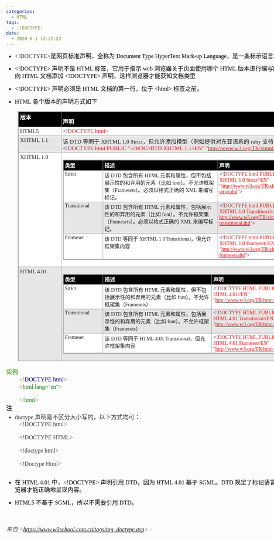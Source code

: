 ```yaml
---
categories:
  - HTML
tags:
  - ‹!DOCTYPE›
date:
  - 2020-6-1 12:22:22
---
```


<div style="direction: ltr; border-width: 100%;">
<div style="direction: ltr; margin-top: 0in; margin-left: 0in; width: 8.877in;">
<div style="direction: ltr; margin-top: 0in; margin-left: 0in; width: 8.877in;">
<ul style="direction: ltr; unicode-bidi: embed; margin-top: 0in; margin-bottom: 0in;" type="disc">
<li style="margin-top: 11pt; margin-bottom: 0pt; vertical-align: middle; line-height: 15pt; color: black;"><span style="font-family: 'Comic Sans MS'; font-size: 12.0pt; color: #333333;">&lt;!DOCTYPE&gt;</span><span style="font-family: 'Microsoft YaHei UI'; font-size: 12.0pt; color: black;">是网页标准声明，全称为</span><span style="font-family: 'Comic Sans MS'; font-size: 12.0pt; color: black;"> Document Type HyperText Mark-up Language</span><span style="font-family: 'Microsoft YaHei UI'; font-size: 12.0pt; color: black;">，是一条标示语言。</span></li>
<li style="margin-top: 11pt; margin-bottom: 0pt; vertical-align: middle; line-height: 15pt; color: black;"><span style="font-family: 'Comic Sans MS'; font-size: 12.0pt; color: black;">&lt;!DOCTYPE&gt; </span><span style="font-family: 'Microsoft YaHei UI'; font-size: 12.0pt; color: black;">声明不是</span><span style="font-family: 'Comic Sans MS'; font-size: 12.0pt; color: black;"> HTML </span><span style="font-family: 'Microsoft YaHei UI'; font-size: 12.0pt; color: black;">标签，它用于指示</span><span style="font-family: 'Comic Sans MS'; font-size: 12.0pt; color: black;"> web </span><span style="font-family: 'Microsoft YaHei UI'; font-size: 12.0pt; color: black;">浏览器关于页面使用哪个</span><span style="font-family: 'Comic Sans MS'; font-size: 12.0pt; color: black;"> HTML </span><span style="font-family: 'Microsoft YaHei UI'; font-size: 12.0pt; color: black;">版本进行编写的指令。请始终向</span><span style="font-family: 'Comic Sans MS'; font-size: 12.0pt; color: black;"> HTML </span><span style="font-family: 'Microsoft YaHei UI'; font-size: 12.0pt; color: black;">文档添加</span><span style="font-family: 'Comic Sans MS'; font-size: 12.0pt; color: black;"> &lt;!DOCTYPE&gt; </span><span style="font-family: 'Microsoft YaHei UI'; font-size: 12.0pt; color: black;">声明，这样浏览器才能获知文档类型</span></li>
<li style="margin-top: 11pt; margin-bottom: 0pt; vertical-align: middle; line-height: 15pt; color: black;"><span style="font-family: 'Comic Sans MS'; font-size: 12.0pt;">&lt;!DOCTYPE&gt; </span><span style="font-family: 'Microsoft YaHei UI'; font-size: 12.0pt;">声明必须是</span><span style="font-family: 'Comic Sans MS'; font-size: 12.0pt;"> HTML </span><span style="font-family: 'Microsoft YaHei UI'; font-size: 12.0pt;">文档的第一行，位于</span><span style="font-family: 'Comic Sans MS'; font-size: 12.0pt;"> &lt;html&gt; </span><span style="font-family: 'Microsoft YaHei UI'; font-size: 12.0pt;">标签之前。</span></li>
<li style="margin-top: 11pt; margin-bottom: 0pt; vertical-align: middle; line-height: 15pt; color: black;"><span lang="en-US" style="font-family: 'Comic Sans MS'; font-size: 12.0pt;">HTML </span><span lang="zh-CN" style="font-family: 'Microsoft YaHei UI'; font-size: 12.0pt;">各个版本的声明方式如下</span></li>
</ul>
<div style="direction: ltr;">
<table style="direction: ltr; border-collapse: collapse; margin-left: .3333in; border: 1pt solid #A3A3A3;" title="" border="1" summary="" cellspacing="0" cellpadding="0">
<tbody>
<tr>
<td style="background-color: black; vertical-align: top; width: 1.1208in; padding: 2.0pt 3.0pt 2.0pt 3.0pt; border: 1pt solid #A3A3A3;">
<p style="margin: 0in; font-family: 'Microsoft YaHei UI'; font-size: 11.5pt; color: white;"><span style="font-weight: bold;">版本</span></p>
</td>
<td style="background-color: black; vertical-align: top; width: 7.293in; padding: 2.0pt 3.0pt 2.0pt 3.0pt; border: 1pt solid #A3A3A3;">
<p style="margin-top: 11pt; margin-bottom: 0pt; line-height: 15pt; font-family: 'Microsoft YaHei UI'; font-size: 11.5pt; color: white;"><span style="font-weight: bold;">声明</span></p>
</td>
</tr>
<tr>
<td style="vertical-align: top; width: 1.1208in; padding: 2.0pt 3.0pt 2.0pt 3.0pt; border: 1pt solid #A3A3A3;">
<p style="margin: 0in; font-family: 'Comic Sans MS'; font-size: 11.5pt;">HTML5</p>
</td>
<td style="vertical-align: top; width: 7.293in; padding: 2.0pt 3.0pt 2.0pt 3.0pt; border: 1pt solid #A3A3A3;">
<p style="margin: 0in; font-family: 'Comic Sans MS'; font-size: 11.5pt;"><span lang="zh-CN" style="color: mediumblue;">&lt;</span><span lang="zh-CN" style="color: brown;">!DOCTYPE </span><span lang="en-US" style="color: red;">html&gt;</span></p>
</td>
</tr>
<tr>
<td style="background-color: #e7e6e6; vertical-align: top; width: 1.1208in; padding: 2.0pt 3.0pt 2.0pt 3.0pt; border: 1pt solid #A3A3A3;">
<p style="margin: 0in; font-family: 'Comic Sans MS'; font-size: 11.5pt;"><span lang="zh-CN">XHTML 1.</span><span lang="en-US">1</span></p>
</td>
<td style="background-color: #e7e6e6; vertical-align: top; width: 7.293in; padding: 2.0pt 3.0pt 2.0pt 3.0pt; border: 1pt solid #A3A3A3;">
<p style="margin: 0in; font-size: 11.5pt;"><span lang="zh-CN" style="font-family: 'Microsoft YaHei UI';">该</span> <span lang="zh-CN" style="font-family: 'Comic Sans MS';">DTD </span><span lang="zh-CN" style="font-family: 'Microsoft YaHei UI';">等同于</span><span lang="zh-CN" style="font-family: 'Comic Sans MS';"> XHTML 1.0 Strict</span><span lang="zh-CN" style="font-family: 'Microsoft YaHei UI';">，但允许添加模型（例如提供对东亚语系的</span><span lang="zh-CN" style="font-family: 'Comic Sans MS';"> ruby </span><span lang="zh-CN" style="font-family: 'Microsoft YaHei UI';">支持）</span></p>
<p style="margin: 0in; font-family: 'Comic Sans MS'; font-size: 11.5pt;"><span style="color: mediumblue;">&lt;</span><span style="color: brown;">!DOCTYPE</span><span style="color: red;"> html PUBLIC "-//W3C//DTD XHTML 1.1//EN" "</span><a href="http://www.w3.org/TR/xhtml11/DTD/xhtml11.dtd"><span style="color: red;">http://www.w3.org/TR/xhtml11/DTD/xhtml11.dtd</span></a><span style="color: red;">"</span><span style="color: mediumblue;">&gt;</span></p>
</td>
</tr>
<tr>
<td style="background-color: white; vertical-align: top; width: 1.1208in; padding: 2.0pt 3.0pt 2.0pt 3.0pt; border: 1pt solid #A3A3A3;">
<p style="margin: 0in; font-family: 'Comic Sans MS'; font-size: 11.5pt;"><span lang="zh-CN">XHTML 1.</span><span lang="en-US">0</span></p>
</td>
<td style="background-color: white; vertical-align: top; width: 7.5083in; padding: 2.0pt 3.0pt 2.0pt 3.0pt; border: 1pt solid #A3A3A3;">
<div style="direction: ltr;">
<table style="direction: ltr; border-collapse: collapse; border: 1pt solid #A3A3A3;" title="" border="1" summary="" cellspacing="0" cellpadding="0">
<tbody>
<tr>
<td style="background-color: black; vertical-align: top; width: 1.0569in; padding: 2.0pt 3.0pt 2.0pt 3.0pt; border: 1pt solid #A3A3A3;">
<p style="margin-top: 0pt; margin-bottom: 1pt; font-family: 'Microsoft YaHei UI'; font-size: 10.5pt; color: white;"><span style="font-weight: bold;">类型</span></p>
</td>
<td style="background-color: black; vertical-align: top; width: 3.309in; padding: 2.0pt 3.0pt 2.0pt 3.0pt; border: 1pt solid #A3A3A3;">
<p style="margin: 0in; font-family: 'Microsoft YaHei UI'; font-size: 10.5pt; color: white;"><span style="font-weight: bold;">描述</span></p>
</td>
<td style="background-color: black; vertical-align: top; width: 2.8756in; padding: 2.0pt 3.0pt 2.0pt 3.0pt; border: 1pt solid #A3A3A3;">
<p style="margin: 0in; font-family: 'Microsoft YaHei UI'; font-size: 10.5pt; color: white;"><span style="font-weight: bold;">声明</span></p>
</td>
</tr>
<tr>
<td style="background-color: white; vertical-align: top; width: 1.0569in; padding: 2.0pt 3.0pt 2.0pt 3.0pt; border: 1pt solid #A3A3A3;">
<p style="margin: 0in; font-family: 'Comic Sans MS'; font-size: 10.5pt;">Strict</p>
</td>
<td style="background-color: white; vertical-align: top; width: 3.3229in; padding: 2.0pt 3.0pt 2.0pt 3.0pt; border: 1pt solid #A3A3A3;">
<p style="margin: 0in; font-size: 10.5pt;"><span style="font-family: 'Microsoft YaHei UI';">该</span><span style="font-family: 'Comic Sans MS';"> DTD </span><span style="font-family: 'Microsoft YaHei UI';">包含所有</span><span style="font-family: 'Comic Sans MS';"> HTML </span><span style="font-family: 'Microsoft YaHei UI';">元素和属性，但不包括展示性的和弃用的元素（比如</span><span style="font-family: 'Comic Sans MS';"> font</span><span style="font-family: 'Microsoft YaHei UI';">）。不允许框架集（</span><span style="font-family: 'Comic Sans MS';">Framesets</span><span style="font-family: 'Microsoft YaHei UI';">）。必须以格式正确的</span><span style="font-family: 'Comic Sans MS';"> XML </span><span style="font-family: 'Microsoft YaHei UI';">来编写标记。</span></p>
</td>
<td style="background-color: white; vertical-align: top; width: 2.9645in; padding: 2.0pt 3.0pt 2.0pt 3.0pt; border: 1pt solid #A3A3A3;">
<p style="margin: 0in; font-family: 'Comic Sans MS'; font-size: 10.5pt;"><span style="color: mediumblue;">&lt;</span><span style="color: brown;">!DOCTYPE</span><span style="color: red;"> html PUBLIC "-//W3C//DTD XHTML 1.0 Strict//EN" <br /> "</span><a href="http://www.w3.org/TR/xhtml1/DTD/xhtml1-strict.dtd"><span style="color: red;">http://www.w3.org/TR/xhtml1/DTD/xhtml1-strict.dtd</span></a><span style="color: red;">"</span><span style="color: mediumblue;">&gt;</span></p>
</td>
</tr>
<tr>
<td style="background-color: #e7e6e6; vertical-align: top; width: 1.0569in; padding: 2.0pt 3.0pt 2.0pt 3.0pt; border: 1pt solid #A3A3A3;">
<p style="margin: 0in; font-family: 'Comic Sans MS'; font-size: 10.5pt;">Transitional</p>
</td>
<td style="background-color: #e7e6e6; vertical-align: top; width: 3.3229in; padding: 2.0pt 3.0pt 2.0pt 3.0pt; border: 1pt solid #A3A3A3;">
<p style="margin: 0in; font-size: 10.5pt;"><span style="font-family: 'Microsoft YaHei UI';">该</span><span style="font-family: 'Comic Sans MS';"> DTD </span><span style="font-family: 'Microsoft YaHei UI';">包含所有</span><span style="font-family: 'Comic Sans MS';"> HTML </span><span style="font-family: 'Microsoft YaHei UI';">元素和属性，包括展示性的和弃用的元素（比如</span><span style="font-family: 'Comic Sans MS';"> font</span><span style="font-family: 'Microsoft YaHei UI';">）。不允许框架集（</span><span style="font-family: 'Comic Sans MS';">Framesets</span><span style="font-family: 'Microsoft YaHei UI';">）。必须以格式正确的</span><span style="font-family: 'Comic Sans MS';"> XML </span><span style="font-family: 'Microsoft YaHei UI';">来编写标记。</span></p>
</td>
<td style="background-color: #e7e6e6; vertical-align: top; width: 3.0083in; padding: 2.0pt 3.0pt 2.0pt 3.0pt; border: 1pt solid #A3A3A3;">
<p style="margin: 0in; font-family: 'Comic Sans MS'; font-size: 10.5pt;"><span style="color: mediumblue;">&lt;</span><span style="color: brown;">!DOCTYPE</span><span style="color: red;"> html PUBLIC "-//W3C//DTD XHTML 1.0 Transitional//EN" "<br /> </span><a href="http://www.w3.org/TR/xhtml1/DTD/xhtml1-transitional.dtd"><span style="color: red;">http://www.w3.org/TR/xhtml1/DTD/xhtml1-transitional.dtd</span></a><span style="color: red;">"</span><span style="color: mediumblue;">&gt;</span></p>
</td>
</tr>
<tr>
<td style="background-color: white; vertical-align: top; width: 1.0569in; padding: 2.0pt 3.0pt 2.0pt 3.0pt; border: 1pt solid #A3A3A3;">
<p style="margin: 0in; font-family: 'Comic Sans MS'; font-size: 10.5pt;">Frameset</p>
</td>
<td style="background-color: white; vertical-align: top; width: 3.309in; padding: 2.0pt 3.0pt 2.0pt 3.0pt; border: 1pt solid #A3A3A3;">
<p style="margin: 0in; font-size: 10.5pt;"><span style="font-family: 'Microsoft YaHei UI';">该</span><span style="font-family: 'Comic Sans MS';"> DTD </span><span style="font-family: 'Microsoft YaHei UI';">等同于</span><span style="font-family: 'Comic Sans MS';"> XHTML 1.0 Transitional</span><span style="font-family: 'Microsoft YaHei UI';">，但允许框架集内容</span></p>
</td>
<td style="background-color: white; vertical-align: top; width: 2.9645in; padding: 2.0pt 3.0pt 2.0pt 3.0pt; border: 1pt solid #A3A3A3;">
<p style="margin: 0in; font-family: 'Comic Sans MS'; font-size: 10.5pt;"><span style="color: mediumblue;">&lt;</span><span style="color: brown;">!DOCTYPE</span><span style="color: red;"> html PUBLIC "-//W3C//DTD XHTML 1.0 Frameset//EN" <br /> "</span><a href="http://www.w3.org/TR/xhtml1/DTD/xhtml1-frameset.dtd"><span style="color: red;">http://www.w3.org/TR/xhtml1/DTD/xhtml1-frameset.dtd</span></a><span style="color: red;">"</span><span style="color: mediumblue;">&gt;</span></p>
</td>
</tr>
</tbody>
</table>
</div>
</td>
</tr>
<tr>
<td style="background-color: #e7e6e6; vertical-align: top; width: 1.1208in; padding: 2.0pt 3.0pt 2.0pt 3.0pt; border: 1pt solid #A3A3A3;">
<p style="margin: 0in; font-family: 'Comic Sans MS'; font-size: 11.5pt;">HTML 4.01</p>
</td>
<td style="background-color: #e7e6e6; vertical-align: top; width: 7.5083in; padding: 2.0pt 3.0pt 2.0pt 3.0pt; border: 1pt solid #A3A3A3;">
<div style="direction: ltr;">
<table style="direction: ltr; border-collapse: collapse; border: 1pt solid #A3A3A3;" title="" border="1" summary="" cellspacing="0" cellpadding="0">
<tbody>
<tr>
<td style="background-color: black; vertical-align: top; width: 1.0569in; padding: 2.0pt 3.0pt 2.0pt 3.0pt; border: 1pt solid #A3A3A3;">
<p style="margin-top: 0pt; margin-bottom: 1pt; font-family: 'Microsoft YaHei UI'; font-size: 10.5pt; color: white;"><span style="font-weight: bold;">类型</span></p>
</td>
<td style="background-color: black; vertical-align: top; width: 3.0958in; padding: 2.0pt 3.0pt 2.0pt 3.0pt; border: 1pt solid #A3A3A3;">
<p style="margin: 0in; font-family: 'Microsoft YaHei UI'; font-size: 10.5pt; color: white;"><span style="font-weight: bold;">描述</span></p>
</td>
<td style="background-color: black; vertical-align: top; width: 3.0888in; padding: 2.0pt 3.0pt 2.0pt 3.0pt; border: 1pt solid #A3A3A3;">
<p style="margin: 0in; font-family: 'Microsoft YaHei UI'; font-size: 10.5pt; color: white;"><span style="font-weight: bold;">声明</span></p>
</td>
</tr>
<tr>
<td style="background-color: white; vertical-align: top; width: 1.0569in; padding: 2.0pt 3.0pt 2.0pt 3.0pt; border: 1pt solid #A3A3A3;">
<p style="margin: 0in; font-family: 'Comic Sans MS'; font-size: 10.5pt;">Strict</p>
</td>
<td style="background-color: white; vertical-align: top; width: 3.0958in; padding: 2.0pt 3.0pt 2.0pt 3.0pt; border: 1pt solid #A3A3A3;">
<p style="margin: 0in; font-size: 10.5pt;"><span style="font-family: 'Microsoft YaHei UI';">该</span><span style="font-family: 'Comic Sans MS';"> DTD </span><span style="font-family: 'Microsoft YaHei UI';">包含所有</span><span style="font-family: 'Comic Sans MS';"> HTML </span><span style="font-family: 'Microsoft YaHei UI';">元素和属性，但不包括展示性的和弃用的元素（比如</span><span style="font-family: 'Comic Sans MS';"> font</span><span style="font-family: 'Microsoft YaHei UI';">）。不允许框架集（</span><span style="font-family: 'Comic Sans MS';">Framesets</span><span style="font-family: 'Microsoft YaHei UI';">）</span></p>
</td>
<td style="background-color: white; vertical-align: top; width: 3.1166in; padding: 2.0pt 3.0pt 2.0pt 3.0pt; border: 1pt solid #A3A3A3;">
<p style="margin: 0in; font-family: 'Comic Sans MS'; font-size: 10.5pt;"><span style="color: mediumblue;">&lt;</span><span style="color: brown;">!DOCTYPE</span><span style="color: red;"> HTML PUBLIC "-//W3C//DTD HTML 4.01//EN" "</span><a href="http://www.w3.org/TR/html4/strict.dtd"><span style="color: red;">http://www.w3.org/TR/html4/strict.dtd</span></a><span style="color: red;">"</span><span style="color: mediumblue;">&gt;</span></p>
</td>
</tr>
<tr>
<td style="background-color: #e7e6e6; vertical-align: top; width: 1.0569in; padding: 2.0pt 3.0pt 2.0pt 3.0pt; border: 1pt solid #A3A3A3;">
<p style="margin: 0in; font-family: 'Comic Sans MS'; font-size: 10.5pt;">Transitional</p>
</td>
<td style="background-color: #e7e6e6; vertical-align: top; width: 3.0958in; padding: 2.0pt 3.0pt 2.0pt 3.0pt; border: 1pt solid #A3A3A3;">
<p style="margin: 0in; font-size: 10.5pt;"><span style="font-family: 'Microsoft YaHei UI';">该</span><span style="font-family: 'Comic Sans MS';"> DTD </span><span style="font-family: 'Microsoft YaHei UI';">包含所有</span><span style="font-family: 'Comic Sans MS';"> HTML </span><span style="font-family: 'Microsoft YaHei UI';">元素和属性，包括展示性的和弃用的元素（比如</span><span style="font-family: 'Comic Sans MS';"> font</span><span style="font-family: 'Microsoft YaHei UI';">）。不允许框架集（</span><span style="font-family: 'Comic Sans MS';">Framesets</span><span style="font-family: 'Microsoft YaHei UI';">）</span></p>
</td>
<td style="background-color: #e7e6e6; vertical-align: top; width: 3.1166in; padding: 2.0pt 3.0pt 2.0pt 3.0pt; border: 1pt solid #A3A3A3;">
<p style="margin: 0in; font-family: 'Comic Sans MS'; font-size: 10.5pt;"><span style="color: mediumblue;">&lt;</span><span style="color: brown;">!DOCTYPE</span><span style="color: red;"> HTML PUBLIC "-//W3C//DTD HTML 4.01 Transitional//EN" <br /> "</span><a href="http://www.w3.org/TR/html4/loose.dtd"><span style="color: red;">http://www.w3.org/TR/html4/loose.dtd</span></a><span style="color: red;">"</span><span style="color: mediumblue;">&gt;</span></p>
</td>
</tr>
<tr>
<td style="background-color: white; vertical-align: top; width: 1.0569in; padding: 2.0pt 3.0pt 2.0pt 3.0pt; border: 1pt solid #A3A3A3;">
<p style="margin: 0in; font-family: 'Comic Sans MS'; font-size: 10.5pt;">Frameset</p>
</td>
<td style="background-color: white; vertical-align: top; width: 3.1152in; padding: 2.0pt 3.0pt 2.0pt 3.0pt; border: 1pt solid #A3A3A3;">
<p style="margin: 0in; font-size: 10.5pt;"><span style="font-family: 'Microsoft YaHei UI';">该</span><span style="font-family: 'Comic Sans MS';"> DTD </span><span style="font-family: 'Microsoft YaHei UI';">等同于</span><span style="font-family: 'Comic Sans MS';"> HTML 4.01 Transitional</span><span style="font-family: 'Microsoft YaHei UI';">，但允许框架集内容</span></p>
</td>
<td style="background-color: white; vertical-align: top; width: 3.1868in; padding: 2.0pt 3.0pt 2.0pt 3.0pt; border: 1pt solid #A3A3A3;">
<p style="margin: 0in; font-family: 'Comic Sans MS'; font-size: 10.5pt;"><span style="color: mediumblue;">&lt;</span><span style="color: brown;">!DOCTYPE</span><span style="color: red;"> HTML PUBLIC "-//W3C//DTD HTML 4.01 Frameset//EN" <br /> "</span><a href="http://www.w3.org/TR/html4/frameset.dtd"><span style="color: red;">http://www.w3.org/TR/html4/frameset.dtd</span></a><span style="color: red;">"</span><span style="color: mediumblue;">&gt;</span></p>
</td>
</tr>
</tbody>
</table>
</div>
</td>
</tr>
</tbody>
</table>
</div>
<p style="margin-top: 0pt; margin-bottom: 1pt; font-family: 'Microsoft YaHei UI'; font-size: 12.0pt; color: #70ad47;"><span style="font-weight: bold;">实例</span></p>
<p style="margin-left: .375in; margin-top: 0pt; margin-bottom: 1pt; font-family: 'Comic Sans MS'; font-size: 12.0pt;"><span lang="zh-CN" style="color: olive;">&lt;</span><span lang="en-US" style="color: gray;">!</span><span lang="en-US" style="color: darkblue;">DOCTYPE html</span><span lang="en-US" style="color: olive;">&gt;</span></p>
<p style="margin: 0in; margin-left: .375in; font-family: 'Comic Sans MS'; font-size: 12.0pt;"><span lang="zh-CN" style="color: olive;">&lt;</span><span lang="zh-CN" style="color: green;">html</span><span lang="en-US" style="color: green;"> lang="en"</span><span lang="zh-CN" style="color: olive;">&gt; </span></p>
<p lang="en-US" style="margin: 0in; margin-left: .75in; font-family: 'Comic Sans MS'; font-size: 12.0pt; color: olive;">&hellip;</p>
<p style="margin: 0in; margin-left: .375in; font-family: 'Comic Sans MS'; font-size: 12.0pt;"><span style="color: olive;">&lt;/</span><span style="color: green;">html</span><span style="color: olive;">&gt;</span></p>
<p style="margin: 0in; font-family: 'Microsoft YaHei UI'; font-size: 12.0pt; color: #333333;"><span style="font-weight: bold;">注</span></p>
<ul style="direction: ltr; unicode-bidi: embed; margin-top: 0in; margin-bottom: 0in;" type="disc">
<li style="margin-top: 0; margin-bottom: 0; vertical-align: middle; color: #333333;"><span style="font-family: 'Comic Sans MS'; font-size: 12.0pt;">doctype </span><span style="font-family: 'Microsoft YaHei UI'; font-size: 12.0pt;">声明是不区分大小写的，以下方式均可：</span></li>
</ul>
<p style="margin: 0in; margin-left: .375in; font-family: 'Comic Sans MS'; font-size: 12.0pt; color: #444444;">&lt;!DOCTYPE html&gt;</p>
<p lang="en-US" style="margin: 0in; margin-left: .375in; font-family: 'Comic Sans MS'; font-size: 12.0pt;">&nbsp;</p>
<p style="margin: 0in; margin-left: .375in; font-family: 'Comic Sans MS'; font-size: 12.0pt; color: #444444;">&lt;!DOCTYPE HTML&gt;</p>
<p lang="en-US" style="margin: 0in; margin-left: .375in; font-family: 'Comic Sans MS'; font-size: 12.0pt;">&nbsp;</p>
<p style="margin: 0in; margin-left: .375in; font-family: 'Comic Sans MS'; font-size: 12.0pt; color: #444444;">&lt;!doctype html&gt;</p>
<p lang="en-US" style="margin: 0in; margin-left: .375in; font-family: 'Comic Sans MS'; font-size: 12.0pt;">&nbsp;</p>
<p style="margin: 0in; margin-left: .375in; font-family: 'Comic Sans MS'; font-size: 12.0pt; color: #444444;">&lt;!Doctype Html&gt;</p>
<p style="margin: 0in; margin-left: .375in; font-family: 'Comic Sans MS'; font-size: 12.0pt; color: #444444;">&nbsp;</p>
<ul style="direction: ltr; unicode-bidi: embed; margin-top: 0in; margin-bottom: 0in;" type="disc">
<li style="margin-top: 11pt; margin-bottom: 0pt; vertical-align: middle; line-height: 15pt; color: black;"><span style="font-family: 'Microsoft YaHei UI'; font-size: 12.0pt;">在</span><span style="font-family: 'Comic Sans MS'; font-size: 12.0pt;"> HTML 4.01 </span><span style="font-family: 'Microsoft YaHei UI'; font-size: 12.0pt;">中，</span><span style="font-family: 'Comic Sans MS'; font-size: 12.0pt;">&lt;!DOCTYPE&gt; </span><span style="font-family: 'Microsoft YaHei UI'; font-size: 12.0pt;">声明引用</span><span style="font-family: 'Comic Sans MS'; font-size: 12.0pt;"> DTD</span><span style="font-family: 'Microsoft YaHei UI'; font-size: 12.0pt;">，因为</span><span style="font-family: 'Comic Sans MS'; font-size: 12.0pt;"> HTML 4.01 </span><span style="font-family: 'Microsoft YaHei UI'; font-size: 12.0pt;">基于</span><span style="font-family: 'Comic Sans MS'; font-size: 12.0pt;"> SGML</span><span style="font-family: 'Microsoft YaHei UI'; font-size: 12.0pt;">。</span><span style="font-family: 'Comic Sans MS'; font-size: 12.0pt;">DTD </span><span style="font-family: 'Microsoft YaHei UI'; font-size: 12.0pt;">规定了标记语言的规则，这样浏览器才能正确地呈现内容。</span></li>
<li style="margin-top: 11pt; margin-bottom: 0pt; vertical-align: middle; line-height: 15pt; color: black;"><span style="font-family: 'Comic Sans MS'; font-size: 12.0pt;">HTML5 </span><span style="font-family: 'Microsoft YaHei UI'; font-size: 12.0pt;">不基于</span><span style="font-family: 'Comic Sans MS'; font-size: 12.0pt;"> SGML</span><span style="font-family: 'Microsoft YaHei UI'; font-size: 12.0pt;">，所以不需要引用</span><span style="font-family: 'Comic Sans MS'; font-size: 12.0pt;"> DTD</span><span style="font-family: 'Microsoft YaHei UI'; font-size: 12.0pt;">。</span></li>
</ul>
<p style="margin-top: 11pt; margin-bottom: 0pt; line-height: 15pt; font-family: 'Microsoft YaHei UI'; font-size: 12.0pt; color: black;">&nbsp;</p>
<p><cite style="margin: 0in; font-size: 12.0pt; color: #595959;"><span style="font-family: 'Microsoft YaHei UI';">来自</span><span style="font-family: 'Comic Sans MS';"> &lt;</span><a href="https://www.w3school.com.cn/tags/tag_doctype.asp"><span style="font-family: 'Comic Sans MS';">https://www.w3school.com.cn/tags/tag_doctype.asp</span></a><span style="font-family: 'Comic Sans MS';">&gt; </span></cite></p>
<p style="margin: 0in; font-family: 'Microsoft YaHei UI'; font-size: 12.0pt;">&nbsp;</p>
<p style="margin-top: 11pt; margin-bottom: 0pt; line-height: 15pt; font-family: 'Microsoft YaHei UI'; font-size: 12.0pt; color: black;">&nbsp;</p>
</div>
</div>
</div>
